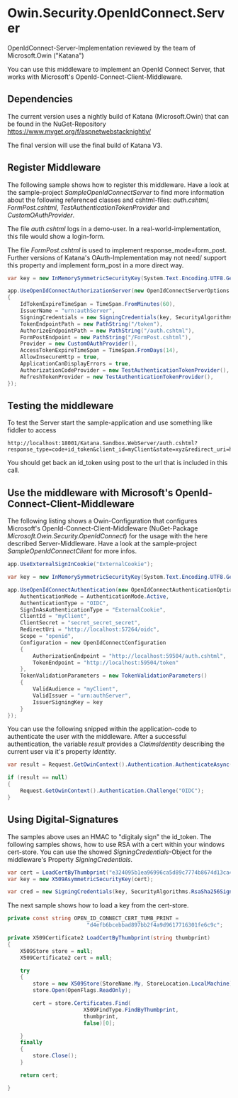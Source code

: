 Owin.Security.OpenIdConnect.Server
==================================

OpenIdConnect-Server-Implementation reviewed by the team of Microsoft.Owin ("Katana")

You can use this middleware to implement an OpenId Connect Server, that works with Microsoft's OpenId-Connect-Client-Middleware. 

## Dependencies

The current version uses a nightly build of Katana (Microsoft.Owin) that can be found in the NuGet-Repository https://www.myget.org/f/aspnetwebstacknightly/

The final version will use the final build of Katana V3.

## Register Middleware

The following sample shows how to register this middleware. Have a look at the sample-project _SampleOpenIdConnectServer_ to find
more information about the following referenced classes and cshtml-files: _auth.cshtml,_ _FormPost.cshtml_, _TestAuthenticationTokenProvider_ and _CustomOAuthProvider_. 

The file _auth.cshtml_ logs in a demo-user. In a real-world-implementation, this file would show a login-form. 

The file _FormPost.cshtml_ is used to implement response_mode=form_post. Further versions of Katana's OAuth-Implementation may not need/ support this property and implement form_post in a more direct way.

```C#
var key = new InMemorySymmetricSecurityKey(System.Text.Encoding.UTF8.GetBytes("secret_secret_secret"));

app.UseOpenIdConnectAuthorizationServer(new OpenIdConnectServerOptions
{
    IdTokenExpireTimeSpan = TimeSpan.FromMinutes(60),
    IssuerName = "urn:authServer",
    SigningCredentials = new SigningCredentials(key, SecurityAlgorithms.HmacSha256Signature, SecurityAlgorithms.Sha256Digest),
    TokenEndpointPath = new PathString("/token"),
    AuthorizeEndpointPath = new PathString("/auth.cshtml"),
    FormPostEndpoint = new PathString("/FormPost.cshtml"),
    Provider = new CustomOAuthProvider(),
    AccessTokenExpireTimeSpan = TimeSpan.FromDays(14),
    AllowInsecureHttp = true,
    ApplicationCanDisplayErrors = true,
    AuthorizationCodeProvider = new TestAuthenticationTokenProvider(),
    RefreshTokenProvider = new TestAuthenticationTokenProvider(),
});
```

## Testing the middleware

To test the Server start the sample-application and use something like fiddler to access 

	http://localhost:18001/Katana.Sandbox.WebServer/auth.cshtml?response_type=code+id_token&client_id=myClient&state=xyz&redirect_uri=http%3A%2F%2Flocalhost%3A6980%2Foidc&nonce=1234&scope=openid&response_mode=form_post

You should get back an id_token using post to the url that is included in this call.

## Use the middleware with Microsoft's OpenId-Connect-Client-Middleware

The following listing shows a Owin-Configuration that configures Microsoft's OpenId-Connect-Client-Middleware (NuGet-Package _Microsoft.Owin.Security.OpenIdConnect_) for the usage with the here described Server-Middleware. Have a look at the sample-project _SampleOpenIdConnectClient_ for more infos.

```C#
app.UseExternalSignInCookie("ExternalCookie");

var key = new InMemorySymmetricSecurityKey(System.Text.Encoding.UTF8.GetBytes("secret_secret_secret"));

app.UseOpenIdConnectAuthentication(new OpenIdConnectAuthenticationOptions {
    AuthenticationMode = AuthenticationMode.Active,
    AuthenticationType = "OIDC",
    SignInAsAuthenticationType = "ExternalCookie",
    ClientId = "myClient",
    ClientSecret = "secret_secret_secret",
    RedirectUri = "http://localhost:57264/oidc",
    Scope = "openid",
    Configuration = new OpenIdConnectConfiguration
    {
        AuthorizationEndpoint = "http://localhost:59504/auth.cshtml",
        TokenEndpoint = "http://localhost:59504/token"
    },
    TokenValidationParameters = new TokenValidationParameters()
    {
        ValidAudience = "myClient",
        ValidIssuer = "urn:authServer",
        IssuerSigningKey = key
    }
});
```

You can use the following snipped within the application-code to authenticate the user with the middleware. After a successful authentication, the variable _result_ provides a _ClaimsIdentity_ describing the current user via it's property _Identity_.

```C#
var result = Request.GetOwinContext().Authentication.AuthenticateAsync("ExternalCookie").Result;

if (result == null)
{
    Request.GetOwinContext().Authentication.Challenge("OIDC");
}
```

## Using Digital-Signatures

The samples above uses an HMAC to "digitaly sign" the id_token. The following samples shows, how to use RSA with a cert within your windows cert-store. You can use the showed _SigningCredentials_-Object for the middleware's Property _SigningCredentials_.

```C#
var cert = LoadCertByThumbprint("e324095b1ea96996ca5d89c7774b8674d13ca423");   
var key = new X509AsymmetricSecurityKey(cert);  

var cred = new SigningCredentials(key, SecurityAlgorithms.RsaSha256Signature, SecurityAlgorithms.Sha256Digest); 
```

The next sample shows how to load a key from the cert-store.

```C#
private const string OPEN_ID_CONNECT_CERT_TUMB_PRINT = 
                         "d4efb6bcebbad897bb2f4a9d9617716301fe6c9c";

private X509Certificate2 LoadCertByThumbprint(string thumbprint)
{
    X509Store store = null;
    X509Certificate2 cert = null;

    try
    {
        store = new X509Store(StoreName.My, StoreLocation.LocalMachine);
        store.Open(OpenFlags.ReadOnly);

        cert = store.Certificates.Find(
                        X509FindType.FindByThumbprint,
                        thumbprint,
                        false)[0];

    }
    finally
    {
        store.Close();
    }

    return cert;

}
```

